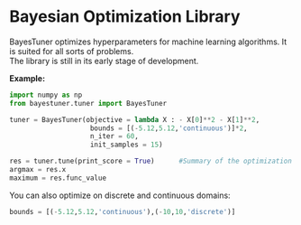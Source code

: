 # Bayesian Optimization Library

BayesTuner optimizes hyperparameters for machine learning algorithms.  It is suited for all sorts of problems.  
The library is still in its early stage of development.


**Example:**

```python
import numpy as np
from bayestuner.tuner import BayesTuner

tuner = BayesTuner(objective = lambda X : - X[0]**2 - X[1]**2,
                    bounds = [(-5.12,5.12,'continuous')]*2,
                    n_iter = 60,
                    init_samples = 15)

res = tuner.tune(print_score = True)      #Summary of the optimization
argmax = res.x
maximum = res.func_value
```

You can also optimize on discrete and continuous domains:

```python
bounds = [(-5.12,5.12,'continuous'),(-10,10,'discrete')]
```
